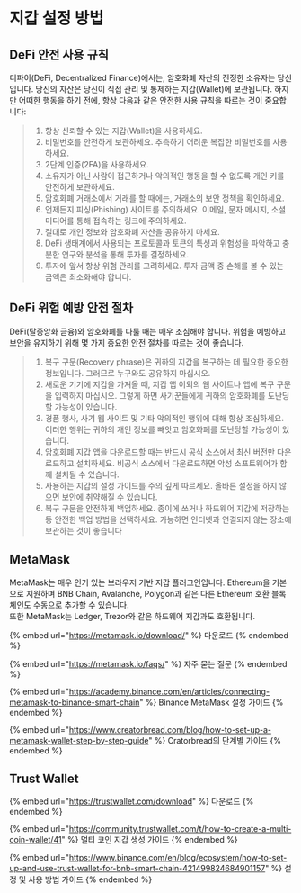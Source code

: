 # 지갑 설정 방법

## DeFi 안전 사용 규칙

디파이(DeFi, Decentralized Finance)에서는, 암호화폐 자산의 진정한 소유자는 당신입니다. 당신의 자산은 당신이 직접 관리 및 통제하는 지갑(Wallet)에 보관됩니다. 하지만 어떠한 행동을 하기 전에, 항상 다음과 같은 안전한 사용 규칙을 따르는 것이 중요합니다:

> 1. 항상 신뢰할 수 있는 지갑(Wallet)을 사용하세요.
> 2. 비밀번호를 안전하게 보관하세요. 추측하기 어려운 복잡한 비밀번호를 사용하세요.
> 3. 2단계 인증(2FA)을 사용하세요.
> 4. 소유자가 아닌 사람이 접근하거나 악의적인 행동을 할 수 없도록 개인 키를 안전하게 보관하세요.
> 5. 암호화폐 거래소에서 거래를 할 때에는, 거래소의 보안 정책을 확인하세요.
> 6. 언제든지 피싱(Phishing) 사이트를 주의하세요. 이메일, 문자 메시지, 소셜 미디어를 통해 접속하는 링크에 주의하세요.
> 7. 절대로 개인 정보와 암호화폐 자산을 공유하지 마세요.
> 8. DeFi 생태계에서 사용되는 프로토콜과 토큰의 특성과 위험성을 파악하고 충분한 연구와 분석을 통해 투자를 결정하세요.
> 9. 투자에 앞서 항상 위험 관리를 고려하세요. 투자 금액 중 손해를 볼 수 있는 금액은 최소화해야 합니다.



## DeFi 위험 예방 안전 절차

DeFi(탈중앙화 금융)와 암호화폐를 다룰 때는 매우 조심해야 합니다. 위험을 예방하고 보안을 유지하기 위해 몇 가지 중요한 안전 절차를 따르는 것이 좋습니다.

> 1. 복구 구문(Recovery phrase)은 귀하의 지갑을 복구하는 데 필요한 중요한 정보입니다. 그러므로 누구와도 공유하지 마십시오.
> 2. 새로운 기기에 지갑을 가져올 때, 지갑 앱 이외의 웹 사이트나 앱에 복구 구문을 입력하지 마십시오. 그렇게 하면 사기꾼들에게 귀하의 암호화폐를 도난딩할 가능성이 있습니다.
> 3. 경품 행사, 사기 웹 사이트 및 기타 악의적인 행위에 대해 항상 조심하세요. 이러한 행위는 귀하의 개인 정보를 빼앗고 암호화폐를 도난당할 가능성이 있습니다.
> 4. 암호화폐 지갑 앱을 다운로드할 때는 반드시 공식 소스에서 최신 버전만 다운로드하고 설치하세요. 비공식 소스에서 다운로드하면 악성 소프트웨어가 함께 설치될 수 있습니다.
> 5. 사용하는 지갑의 설정 가이드를 주의 깊게 따르세요. 올바른 설정을 하지 않으면 보안에 취약해질 수 있습니다.
> 6. 복구 구문을 안전하게 백업하세요. 종이에 쓰거나 하드웨어 지갑에 저장하는 등 안전한 백업 방법을 선택하세요. 가능하면 인터넷과 연결되지 않는 장소에 보관하는 것이 좋습니다



## MetaMask

MetaMask는 매우 인기 있는 브라우저 기반 지갑 플러그인입니다. Ethereum을 기본으로 지원하며 BNB Chain, Avalanche, Polygon과 같은 다른 Ethereum 호환 블록체인도 수동으로 추가할 수 있습니다.\
또한 MetaMask는 Ledger, Trezor와 같은 하드웨어 지갑과도 호환됩니다.

{% embed url="https://metamask.io/download/" %}
다운로드
{% endembed %}

{% embed url="https://metamask.io/faqs/" %}
자주 묻는 질문
{% endembed %}

{% embed url="https://academy.binance.com/en/articles/connecting-metamask-to-binance-smart-chain" %}
Binance MetaMask 설정 가이드
{% endembed %}

{% embed url="https://www.creatorbread.com/blog/how-to-set-up-a-metamask-wallet-step-by-step-guide" %}
Cratorbread의 단계별 가이드
{% endembed %}

## Trust Wallet

{% embed url="https://trustwallet.com/download" %}
다운로드
{% endembed %}

{% embed url="https://community.trustwallet.com/t/how-to-create-a-multi-coin-wallet/41" %}
멀티 코인 지갑 생성 가이드
{% endembed %}

{% embed url="https://www.binance.com/en/blog/ecosystem/how-to-set-up-and-use-trust-wallet-for-bnb-smart-chain-421499824684901157" %}
설정 및 사용 방법 가이드
{% endembed %}

